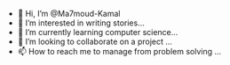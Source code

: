 - 👋 Hi, I’m @Ma7moud-Kamal
- 👀 I’m interested in writing stories...
- 🌱 I’m currently learning computer science...
- 💞️ I’m looking to collaborate on a project ...
- 📫 How to reach me to manage from problem solving ...

<!---
Ma7moud-Kamal/Ma7moud-Kamal is a ✨ special ✨ repository because its `README.md` (this file) appears on your GitHub profile.
You can click the Preview link to take a look at your changes.
--->
